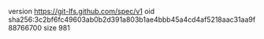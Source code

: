 version https://git-lfs.github.com/spec/v1
oid sha256:3c2bf6fc49603ab0b2d391a803b1ae4bbb45a4cd4af5218aac31aa9f88766700
size 981
